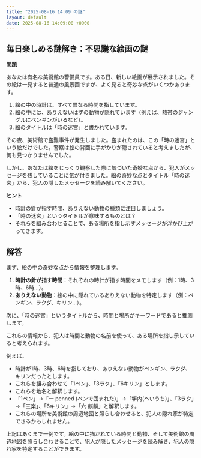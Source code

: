 ```yaml
---
title: "2025-08-16 14:09 の謎"
layout: default
date: 2025-08-16 14:09:00 +0900
---
```

## 毎日楽しめる謎解き：不思議な絵画の謎

**問題**

あなたは有名な美術館の警備員です。ある日、新しい絵画が展示されました。その絵は一見すると普通の風景画ですが、よく見ると奇妙な点がいくつかあります。

1.  絵の中の時計は、すべて異なる時間を指しています。
2.  絵の中には、ありえないはずの動物が隠れています（例えば、熱帯のジャングルにペンギンがいるなど）。
3.  絵のタイトルは「時の迷宮」と書かれています。

その夜、美術館で盗難事件が発生しました。盗まれたのは、この「時の迷宮」という絵だけでした。警察は絵の背面に手がかりが隠されていると考えましたが、何も見つかりませんでした。

しかし、あなたは絵をじっくり観察した際に気づいた奇妙な点から、犯人がメッセージを残していることに気が付きました。絵の奇妙な点とタイトル「時の迷宮」から、犯人の隠したメッセージを読み解いてください。

**ヒント**

*   時計の針が指す時間、ありえない動物の種類に注目しましょう。
*   「時の迷宮」というタイトルが意味するものとは？
*   それらを組み合わせることで、ある場所を指し示すメッセージが浮かび上がってきます。

## 解答

まず、絵の中の奇妙な点から情報を整理します。

1.  **時計の針が指す時間**：それぞれの時計が指す時間をメモします（例：1時、3時、6時...）。
2.  **ありえない動物**：絵の中に隠れているありえない動物を特定します（例：ペンギン、ラクダ、キリン...）。

次に、「時の迷宮」というタイトルから、時間と場所がキーワードであると推測します。

これらの情報から、犯人は時間と動物の名前を使って、ある場所を指し示していると考えられます。

例えば、

* 時計が1時、3時、6時を指しており、ありえない動物がペンギン、ラクダ、キリンだったとします。
* これらを組み合わせて「1ペン」、「3ラク」、「6キリン」とします。
* これらを地名と解釈します。
* 「1ペン」→「一 penned (ペンで囲まれた)」→「塀内(へいうち)」、「3ラク」→「三楽」、「6キリン」→「六 麒麟」と解釈します。
* これらの場所を美術館の周辺地図と照らし合わせると、犯人の隠れ家が特定できるかもしれません。

上記はあくまで一例です。絵の中に描かれている時間と動物、そして美術館の周辺地図を照らし合わせることで、犯人が隠したメッセージを読み解き、犯人の隠れ家を特定することができます。
